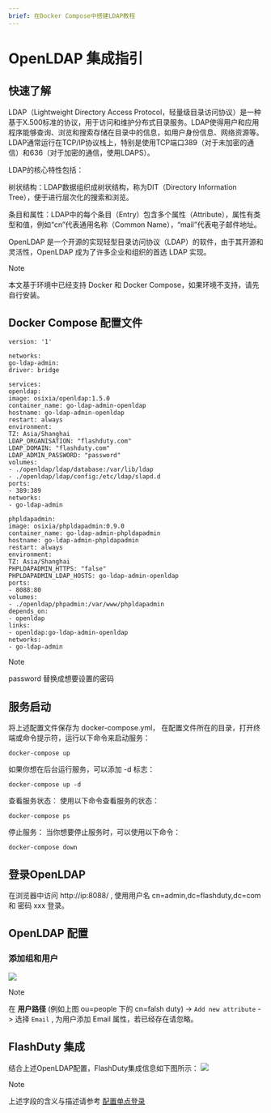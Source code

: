 ```yaml
---
brief: 在Docker Compose中搭建LDAP教程
---
```


# OpenLDAP 集成指引

## 快速了解

LDAP（Lightweight Directory Access Protocol，轻量级目录访问协议）是一种基于X.500标准的协议，用于访问和维护分布式目录服务。LDAP使得用户和应用程序能够查询、浏览和搜索存储在目录中的信息，如用户身份信息、网络资源等。LDAP通常运行在TCP/IP协议栈上，特别是使用TCP端口389（对于未加密的通信）和636（对于加密的通信，使用LDAPS）。

LDAP的核心特性包括：

树状结构：LDAP数据组织成树状结构，称为DIT（Directory Information Tree），便于进行层次化的搜索和浏览。

条目和属性：LDAP中的每个条目（Entry）包含多个属性（Attribute），属性有类型和值，例如“cn”代表通用名称（Common Name），“mail”代表电子邮件地址。

OpenLDAP 是一个开源的实现轻型目录访问协议（LDAP）的软件，由于其开源和灵活性，OpenLDAP 成为了许多企业和组织的首选 LDAP 实现。

> [!NOTE]
> 本文基于环境中已经支持 Docker 和 Docker Compose，如果环境不支持，请先自行安装。

## Docker Compose 配置文件
```
version: '1'

networks:
go-ldap-admin:
driver: bridge

services:
openldap:
image: osixia/openldap:1.5.0
container_name: go-ldap-admin-openldap
hostname: go-ldap-admin-openldap
restart: always
environment:
TZ: Asia/Shanghai
LDAP_ORGANISATION: "flashduty.com"
LDAP_DOMAIN: "flashduty.com"
LDAP_ADMIN_PASSWORD: "password"
volumes:
- ./openldap/ldap/database:/var/lib/ldap
- ./openldap/ldap/config:/etc/ldap/slapd.d
ports:
- 389:389
networks:
- go-ldap-admin

phpldapadmin:
image: osixia/phpldapadmin:0.9.0
container_name: go-ldap-admin-phpldapadmin
hostname: go-ldap-admin-phpldapadmin
restart: always
environment:
TZ: Asia/Shanghai
PHPLDAPADMIN_HTTPS: "false"
PHPLDAPADMIN_LDAP_HOSTS: go-ldap-admin-openldap
ports:
- 8088:80
volumes:
- ./openldap/phpadmin:/var/www/phpldapadmin
depends_on:
- openldap
links:
- openldap:go-ldap-admin-openldap
networks:
- go-ldap-admin

```

> [!NOTE]
> password 替换成想要设置的密码

## 服务启动
将上述配置文件保存为 docker-compose.yml， 在配置文件所在的目录，打开终端或命令提示符，运行以下命令来启动服务：
```
docker-compose up
```

如果你想在后台运行服务，可以添加 -d 标志：
```
docker-compose up -d
```

查看服务状态：
使用以下命令查看服务的状态：
```
docker-compose ps
```

停止服务：
当你想要停止服务时，可以使用以下命令：
```
docker-compose down
```

## 登录OpenLDAP
在浏览器中访问 http://ip:8088/ , 使用用户名 cn=admin,dc=flashduty,dc=com 和 密码 xxx 登录。

## OpenLDAP 配置
### 添加组和用户

![](https://fcimg.i18n.site/zh/flashduty/mixin/single_sign_on/openldap/1.avif)

> [!NOTE]
> 在 __用户路径__ (例如上图 ou=people 下的  cn=falsh duty) -> `Add new attribute` -> 选择 `Email` , 为用户添加 Email 属性，若已经存在请忽略。

## FlashDuty 集成
结合上述OpenLDAP配置，FlashDuty集成信息如下图所示：
![](https://fcimg.i18n.site/zh/flashduty/mixin/single_sign_on/openldap/2.avif)

> [!NOTE]
> 上述字段的含义与描述请参考 [配置单点登录](/feature/single_sign_on)